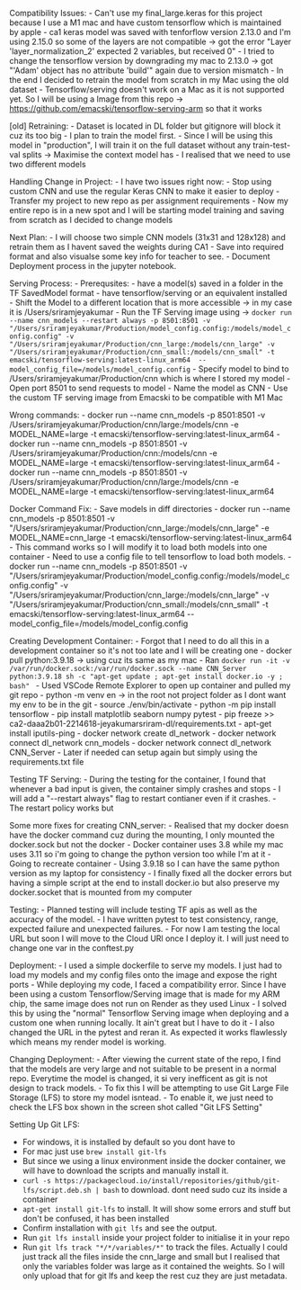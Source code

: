 Compatibility Issues:
    - Can't use my final_large.keras for this project because I use a M1 mac and have custom tensorflow which is maintained by apple 
    - ca1 keras model was saved with tenforflow version 2.13.0 and I'm using 2.15.0 so some of the layers are not compatible -> got the error "Layer 'layer_normalization_2' expected 2 variables, but received 0"
    - I tried to change the tensorflow version by downgrading my mac to 2.13.0 -> got "'Adam' object has no attribute 'build'" again due to version mismatch
    - In the end I decided to retrain the model from scratch in my Mac using the old dataset
    - Tensorflow/serving doesn't work on a Mac as it is not supported yet. So I will be using a Image from this repo -> https://github.com/emacski/tensorflow-serving-arm so that it works

[old] Retraining:
    - Dataset is located in DL folder but gitignore will block it cuz its too big
    - I plan to train the model first. 
    - Since I will be using this model in "production", I will train it on the full dataset without any train-test-val splits -> Maximise the context model has
    - I realised that we need to use two different models

Handling Change in Project:
    - I have two issues right now:
        - Stop using custom CNN and use the regular Keras CNN to make it easier to deploy
        - Transfer my project to new repo as per assignment requirements
    - Now my entire repo is in a new spot and I will be starting model training and saving from scratch as I decided to change models

Next Plan:
    - I will choose two simple CNN models (31x31 and 128x128) and retrain them as I havent saved the weights during CA1
    - Save into required format and also visualse some key info for teacher to see.
    - Document Deployment process in the jupyter notebook.

Serving Process:
    - Prerequsites:
        - have a model(s) saved in a folder in the TF SavedModel format
        - have tensorflow/serving or an equivalent installed
    - Shift the Model to a different location that is more accessible -> in my case it is /Users/sriramjeyakumar
    - Run the TF Serving image using -> 
        ``` docker run --name cnn_models --restart always -p 8501:8501 -v "/Users/sriramjeyakumar/Production/model_config.config:/models/model_config.config" -v "/Users/sriramjeyakumar/Production/cnn_large:/models/cnn_large" -v "/Users/sriramjeyakumar/Production/cnn_small:/models/cnn_small" -t emacski/tensorflow-serving:latest-linux_arm64  --model_config_file=/models/model_config.config ```
        - Specify model to bind to /Users/sriramjeyakumar/Production/cnn which is where I stored my model
        - Open port 8501 to send requests to model
        - Name the model as CNN
        - Use the custom TF serving image from Emacski to be compatible with M1 Mac 

Wrong commands:
    - docker run --name cnn_models -p 8501:8501 -v /Users/sriramjeyakumar/Production/cnn/large:/models/cnn -e MODEL_NAME=large -t emacski/tensorflow-serving:latest-linux_arm64
    - docker run --name cnn_models -p 8501:8501 -v /Users/sriramjeyakumar/Production/cnn:/models/cnn -e MODEL_NAME=large -t emacski/tensorflow-serving:latest-linux_arm64
    - docker run --name cnn_models -p 8501:8501 -v /Users/sriramjeyakumar/Production/cnn/large:/models/cnn -e MODEL_NAME=large -t emacski/tensorflow-serving:latest-linux_arm64

Docker Command Fix:
    - Save models in diff directories
    - docker run --name cnn_models -p 8501:8501 -v "/Users/sriramjeyakumar/Production/cnn_large:/models/cnn_large" -e MODEL_NAME=cnn_large -t emacski/tensorflow-serving:latest-linux_arm64
    - This command works so I will modify it to load both models into one container
    - Need to use a config file to tell tensorflow to load both models.
    - docker run --name cnn_models -p 8501:8501 -v "/Users/sriramjeyakumar/Production/model_config.config:/models/model_config.config" -v "/Users/sriramjeyakumar/Production/cnn_large:/models/cnn_large" -v "/Users/sriramjeyakumar/Production/cnn_small:/models/cnn_small" -t emacski/tensorflow-serving:latest-linux_arm64  --model_config_file=/models/model_config.config

Creating Development Container:
    - Forgot that I need to do all this in a development container so it's not too late and I will be creating one
    - docker pull python:3.9.18 -> using cuz its same as my mac
    - Ran 
    ```docker run -it -v /var/run/docker.sock:/var/run/docker.sock --name CNN_Server python:3.9.18 sh -c "apt-get update ; apt-get install docker.io -y ; bash" ```
    - Used VSCode Remote Explorer to open up container and pulled my git repo
    - python -m venv en -> in the root not project folder as I dont want my env to be in the git
    - source ./env/bin/activate
    - python -m pip install tensorflow
    - pip install matplotlib seaborn numpy pytest
    - pip freeze >> ca2-daaa2b01-2214618-jeyakumarsriram-dl/requirements.txt
    - apt-get install iputils-ping
    - docker network create dl_network
    - docker network connect dl_network cnn_models
    - docker network connect dl_network CNN_Server
    - Later if needed can setup again but simply using the requirements.txt file

Testing TF Serving:
    - During the testing for the container, I found that whenever a bad input is given, the container simply crashes and stops
    - I will add a "--restart always" flag to restart contianer even if it crashes.
    - The restart policy works but


Some more fixes for creating CNN_server:
    - Realised that my docker doesn have the docker command cuz during the mounting, I only mounted the docker.sock but not the docker
    - Docker container uses 3.8 while my mac uses 3.11 so i'm going to change the python version too while I'm at it
    - Going to recreate container
    - Using 3.9.18 so I can have the same python version as my laptop for consistency
    - I finally fixed all the docker errors but having a simple script at the end to install docker.io but also preserve my docker.socket that is mounted from my computer

Testing:
    - Planned testing will include testing TF apis as well as the accuracy of the model.
    - I have written pytest to test consistency, range, expected failure and unexpected failures. 
    - For now I am testing the local URL but soon I will move to the Cloud URl once I deploy it. I will just need to change one var in the conftest.py


Deployment:
    - I used a simple dockerfile to serve my models. I just had to load my models and my config files onto the image and expose the right ports
    - While deploying my code, I faced a compatibility error. Since I have been using a custom Tensorflow/Serving image that is made for my ARM chip, the same image does not run on Render as they used Linux
    - I solved this by using the "normal" Tensorflow Serving image when deploying and a custom one when running locally. It ain't great but I have to do it
    - I also changed the URL in the pytest and reran it. As expected it works flawlessly which means my render model is working.

Changing Deployment:
    - After viewing the current state of the repo, I find that the models are very large and not suitable to be present in a normal repo. Everytime the model is changed, it si very inefficent as git is not design to track models. 
    - To fix this I will be attempting to use Git Large File Storage (LFS) to store my model isntead. 
    - To enable it, we just need to check the LFS box shown in the screen shot called "Git LFS Setting"

Setting Up Git LFS:
- For windows, it is installed by default so you dont have to
- For mac just use `brew install git-lfs`
- But since we using a linux environment inside the docker container, we will have to download the scripts and manually install it. 
- `curl -s https://packagecloud.io/install/repositories/github/git-lfs/script.deb.sh | bash` to download. dont need sudo cuz its inside a container
- `apt-get install git-lfs` to install. It will show some errors and stuff but don't be confused, it has been installed
- Confirm installation with `git lfs` and see the output.
- Run `git lfs install` inside your project folder to initialise it in your repo
- Run `git lfs track "*/*/variables/*"` to track the files. Actually I could just track all the files inside the cnn_large and small but I realised that only the variables folder was large as it contained the weights. So I will only upload that for git lfs and keep the rest cuz they are just metadata. 